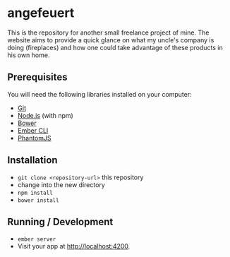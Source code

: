 # angefeuert

This is the repository for another small freelance project of mine. The website aims to provide a quick glance on what my uncle's company is doing (fireplaces) and how one could take advantage of these products in his own home.

## Prerequisites

You will need the following libraries installed on your computer:

* [Git](http://git-scm.com/)
* [Node.js](http://nodejs.org/) (with npm)
* [Bower](http://bower.io/)
* [Ember CLI](http://ember-cli.com/)
* [PhantomJS](http://phantomjs.org/)

## Installation

* `git clone <repository-url>` this repository
* change into the new directory
* `npm install`
* `bower install`

## Running / Development

* `ember server`
* Visit your app at [http://localhost:4200](http://localhost:4200).
